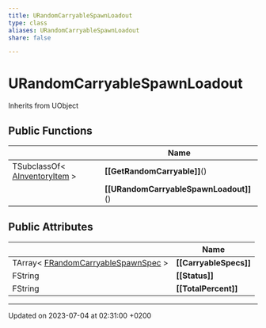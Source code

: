 ```yaml
---
title: URandomCarryableSpawnLoadout
type: class
aliases: URandomCarryableSpawnLoadout
share: false

---
```


# URandomCarryableSpawnLoadout





Inherits from UObject

## Public Functions

|                | Name           |
| -------------- | -------------- |
| TSubclassOf< [AInventoryItem](/docs/SDK/Source/Classes/classAInventoryItem.md) > | **[[GetRandomCarryable]]**() |
| | **[[URandomCarryableSpawnLoadout]]**() |

## Public Attributes

|                | Name           |
| -------------- | -------------- |
| TArray< [FRandomCarryableSpawnSpec](/docs/SDK/Source/Classes/structFRandomCarryableSpawnSpec.md) > | **[[CarryableSpecs]]**  |
| FString | **[[Status]]**  |
| FString | **[[TotalPercent]]**  |

-------------------------------

Updated on 2023-07-04 at 02:31:00 +0200